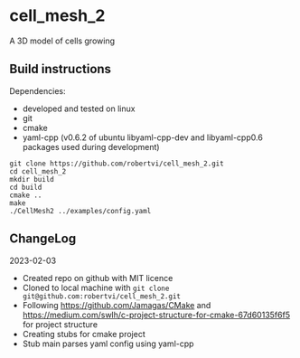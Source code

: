 # cell_mesh_2
A 3D model of cells growing

## Build instructions
Dependencies:
- developed and tested on linux
- git
- cmake
- yaml-cpp (v0.6.2 of ubuntu libyaml-cpp-dev and libyaml-cpp0.6 packages used during development)

```
git clone https://github.com/robertvi/cell_mesh_2.git
cd cell_mesh_2
mkdir build
cd build
cmake ..
make
./CellMesh2 ../examples/config.yaml
```

## ChangeLog
2023-02-03
- Created repo on github with MIT licence
- Cloned to local machine with `git clone git@github.com:robertvi/cell_mesh_2.git`
- Following https://github.com/Jamagas/CMake and https://medium.com/swlh/c-project-structure-for-cmake-67d60135f6f5 for project structure
- Creating stubs for cmake project
- Stub main parses yaml config using yaml-cpp

